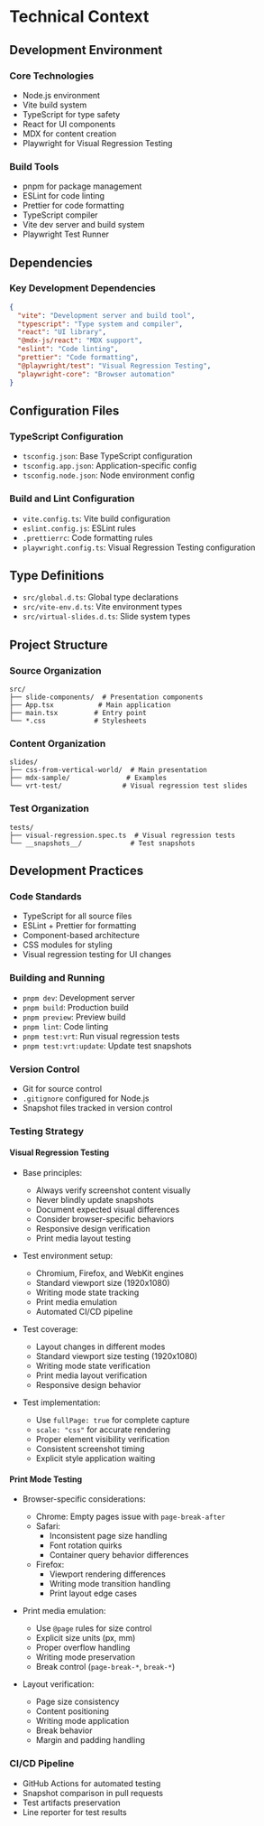 # Technical Context

## Development Environment

### Core Technologies

- Node.js environment
- Vite build system
- TypeScript for type safety
- React for UI components
- MDX for content creation
- Playwright for Visual Regression Testing

### Build Tools

- pnpm for package management
- ESLint for code linting
- Prettier for code formatting
- TypeScript compiler
- Vite dev server and build system
- Playwright Test Runner

## Dependencies

### Key Development Dependencies

```json
{
  "vite": "Development server and build tool",
  "typescript": "Type system and compiler",
  "react": "UI library",
  "@mdx-js/react": "MDX support",
  "eslint": "Code linting",
  "prettier": "Code formatting",
  "@playwright/test": "Visual Regression Testing",
  "playwright-core": "Browser automation"
}
```

## Configuration Files

### TypeScript Configuration

- `tsconfig.json`: Base TypeScript configuration
- `tsconfig.app.json`: Application-specific config
- `tsconfig.node.json`: Node environment config

### Build and Lint Configuration

- `vite.config.ts`: Vite build configuration
- `eslint.config.js`: ESLint rules
- `.prettierrc`: Code formatting rules
- `playwright.config.ts`: Visual Regression Testing configuration

## Type Definitions

- `src/global.d.ts`: Global type declarations
- `src/vite-env.d.ts`: Vite environment types
- `src/virtual-slides.d.ts`: Slide system types

## Project Structure

### Source Organization

```
src/
├── slide-components/  # Presentation components
├── App.tsx           # Main application
├── main.tsx         # Entry point
└── *.css            # Stylesheets
```

### Content Organization

```
slides/
├── css-from-vertical-world/  # Main presentation
├── mdx-sample/              # Examples
└── vrt-test/               # Visual regression test slides
```

### Test Organization

```
tests/
├── visual-regression.spec.ts  # Visual regression tests
└── __snapshots__/            # Test snapshots
```

## Development Practices

### Code Standards

- TypeScript for all source files
- ESLint + Prettier for formatting
- Component-based architecture
- CSS modules for styling
- Visual regression testing for UI changes

### Building and Running

- `pnpm dev`: Development server
- `pnpm build`: Production build
- `pnpm preview`: Preview build
- `pnpm lint`: Code linting
- `pnpm test:vrt`: Run visual regression tests
- `pnpm test:vrt:update`: Update test snapshots

### Version Control

- Git for source control
- `.gitignore` configured for Node.js
- Snapshot files tracked in version control

### Testing Strategy

#### Visual Regression Testing

- Base principles:

  - Always verify screenshot content visually
  - Never blindly update snapshots
  - Document expected visual differences
  - Consider browser-specific behaviors
  - Responsive design verification
  - Print media layout testing

- Test environment setup:

  - Chromium, Firefox, and WebKit engines
  - Standard viewport size (1920x1080)
  - Writing mode state tracking
  - Print media emulation
  - Automated CI/CD pipeline

- Test coverage:

  - Layout changes in different modes
  - Standard viewport size testing (1920x1080)
  - Writing mode state verification
  - Print media layout verification
  - Responsive design behavior

- Test implementation:
  - Use `fullPage: true` for complete capture
  - `scale: "css"` for accurate rendering
  - Proper element visibility verification
  - Consistent screenshot timing
  - Explicit style application waiting

#### Print Mode Testing

- Browser-specific considerations:

  - Chrome: Empty pages issue with `page-break-after`
  - Safari:
    - Inconsistent page size handling
    - Font rotation quirks
    - Container query behavior differences
  - Firefox:
    - Viewport rendering differences
    - Writing mode transition handling
    - Print layout edge cases

- Print media emulation:

  - Use `@page` rules for size control
  - Explicit size units (px, mm)
  - Proper overflow handling
  - Writing mode preservation
  - Break control (`page-break-*`, `break-*`)

- Layout verification:
  - Page size consistency
  - Content positioning
  - Writing mode application
  - Break behavior
  - Margin and padding handling

### CI/CD Pipeline

- GitHub Actions for automated testing
- Snapshot comparison in pull requests
- Test artifacts preservation
- Line reporter for test results

